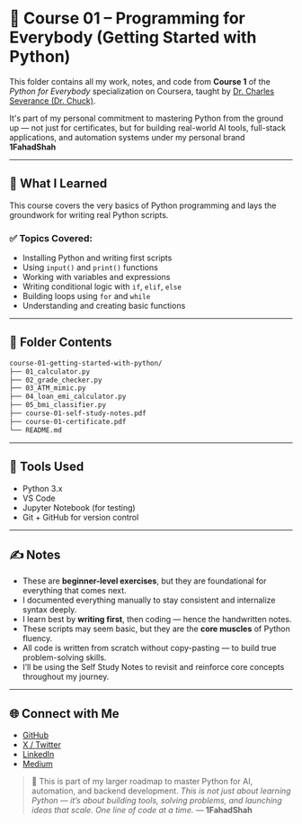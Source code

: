# 🚀 Course 01 – Programming for Everybody (Getting Started with Python)

This folder contains all my work, notes, and code from **Course 1** of the *Python for Everybody* specialization on Coursera, taught by [Dr. Charles Severance (Dr. Chuck)](https://www.py4e.com/).

It's part of my personal commitment to mastering Python from the ground up — not just for certificates, but for building real-world AI tools, full-stack applications, and automation systems under my personal brand **1FahadShah**

---

## 🧠 What I Learned

This course covers the very basics of Python programming and lays the groundwork for writing real Python scripts.

### ✅ Topics Covered:
- Installing Python and writing first scripts
- Using `input()` and `print()` functions
- Working with variables and expressions
- Writing conditional logic with `if`, `elif`, `else`
- Building loops using `for` and `while`
- Understanding and creating basic functions

---

## 📁 Folder Contents
```bash
course-01-getting-started-with-python/
├── 01_calculator.py
├── 02_grade_checker.py
├── 03_ATM_mimic.py
├── 04_loan_emi_calculator.py
├── 05_bmi_classifier.py
├── course-01-self-study-notes.pdf
├── course-01-certificate.pdf
└── README.md
```
---

## 🧰 Tools Used

- Python 3.x
- VS Code
- Jupyter Notebook (for testing)
- Git + GitHub for version control

---

## ✍️ Notes

- These are **beginner-level exercises**, but they are foundational for everything that comes next.
- I documented everything manually to stay consistent and internalize syntax deeply.
- I learn best by **writing first**, then coding — hence the handwritten notes.
- These scripts may seem basic, but they are the **core muscles** of Python fluency.
- All code is written from scratch without copy-pasting — to build true problem-solving skills.
- I’ll be using the Self Study Notes to revisit and reinforce core concepts throughout my journey.


---

## 🌐 Connect with Me 
- [GitHub](https://github.com/1fahadshah)  
- [X / Twitter](https://twitter.com/1fahadshah)  
- [LinkedIn](https://linkedin.com/in/1fahadshah)  
- [Medium](https://medium.com/@1fahadshah)

> 📌 This is part of my larger roadmap to master Python for AI, automation, and backend development. 
*This is not just about learning Python — it’s about building tools, solving problems, and launching ideas that scale. One line of code at a time.* — **1FahadShah**
